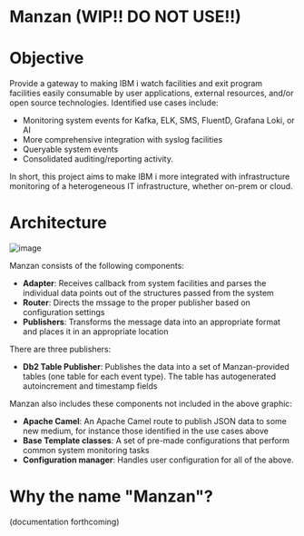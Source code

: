 # Manzan (WIP!! DO NOT USE!!)

# Objective

Provide a gateway to making IBM i watch facilities and exit program facilities easily consumable by user applications, external resources, and/or open source technologies. Identified use cases include:
- Monitoring system events for Kafka, ELK, SMS, FluentD, Grafana Loki, or AI
- More comprehensive integration with syslog facilities
- Queryable system events
- Consolidated auditing/reporting activity. 

In short, this project aims to make IBM i more integrated with infrastructure monitoring of a heterogeneous IT infrastructure, whether on-prem or cloud.

# Architecture

![image](https://user-images.githubusercontent.com/17914061/175090455-101146e5-af3b-4681-8887-fbd308a1ec30.png)

Manzan consists of the following components:
- **Adapter**: Receives callback from system facilities and parses the individual data points out of the structures passed from the system
- **Router**: Directs the mssage to the proper publisher based on configuration settings
- **Publishers**: Transforms the message data into an appropriate format and places it in an appropriate location

There are three publishers:
- **Db2 Table Publisher**: Publishes the data into a set of Manzan-provided tables (one table for each event type). The table has autogenerated autoincrement and timestamp fields

Manzan also includes these components not included in the above graphic:
- **Apache Camel**: An Apache Camel route to publish JSON data to some new medium, for instance those identified in the use cases above
- **Base Template classes**: A set of pre-made configurations that perform common system monitoring tasks
- **Configuration manager**: Handles user configuration for all of the above. 

# Why the name "Manzan"?

(documentation forthcoming)
